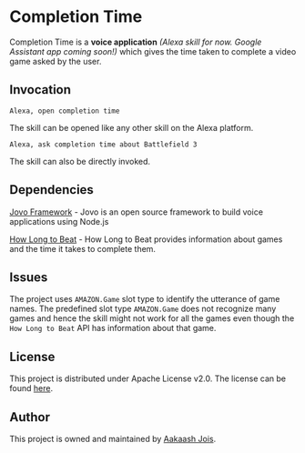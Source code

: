 # Completion Time
Completion Time is a **voice application** *(Alexa skill for now. Google Assistant app coming soon!)* which gives the time taken to complete a video game asked by the user.

## Invocation
````
Alexa, open completion time
````

The skill can be opened like any other skill on the Alexa platform.

````
Alexa, ask completion time about Battlefield 3
````

The skill can also be directly invoked.

## Dependencies

[Jovo Framework](https://github.com/jovotech/jovo-framework-nodejs/) - Jovo is an open source framework to build voice applications using Node.js

[How Long to Beat](https://github.com/ckatzorke/howlongtobeat) - How Long to Beat provides information about games and the time it takes to complete them.

## Issues

The project uses `AMAZON.Game` slot type to identify the utterance of game names. The predefined slot type `AMAZON.Game` does not recognize many games and hence the skill might not work for all the games even though the `How Long to Beat` API has information about that game.

## License

This project is distributed under Apache License v2.0. The license can be found [here](./LICENSE.md).

## Author

This project is owned and maintained by [Aakaash Jois](https://github.com/aakaashjois).